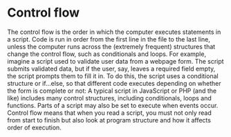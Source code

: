# Control flow
The control flow is the order in which the computer executes statements in a script.
Code is run in order from the first line in the file to the last line, unless the computer runs across the (extremely frequent) structures that change the control flow, such as conditionals and loops. 
For example, imagine a script used to validate user data from a webpage form. The script submits validated data, but if the user, say, leaves a required field empty, the script prompts them to fill it in. To do this, the script uses a conditional structure or if...else, so that different code executes depending on whether the form is complete or not:
A typical script in JavaScript or PHP (and the like) includes many control structures, including conditionals, loops and functions. Parts of a script may also be set to execute when events occur.
Control flow means that when you read a script, you must not only read from start to finish but also look at program structure and how it affects order of execution.




